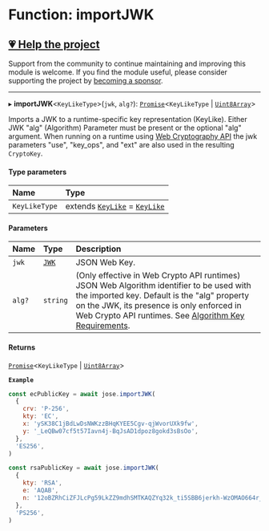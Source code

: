 # Function: importJWK

## [💗 Help the project](https://github.com/sponsors/panva)

Support from the community to continue maintaining and improving this module is welcome. If you find the module useful, please consider supporting the project by [becoming a sponsor](https://github.com/sponsors/panva).

---

▸ **importJWK**<`KeyLikeType`\>(`jwk`, `alg?`): [`Promise`]( https://developer.mozilla.org/en-US/docs/Web/JavaScript/Reference/Global_Objects/Promise )<`KeyLikeType` \| [`Uint8Array`]( https://developer.mozilla.org/en-US/docs/Web/JavaScript/Reference/Global_Objects/Uint8Array )\>

Imports a JWK to a runtime-specific key representation (KeyLike). Either JWK "alg" (Algorithm)
Parameter must be present or the optional "alg" argument. When running on a runtime using
[Web Cryptography API](https://www.w3.org/TR/WebCryptoAPI/) the jwk parameters "use",
"key_ops", and "ext" are also used in the resulting `CryptoKey`.

#### Type parameters

| Name | Type |
| :------ | :------ |
| `KeyLikeType` | extends [`KeyLike`](../types/types.KeyLike.md) = [`KeyLike`](../types/types.KeyLike.md) |

#### Parameters

| Name | Type | Description |
| :------ | :------ | :------ |
| `jwk` | [`JWK`](../interfaces/types.JWK.md) | JSON Web Key. |
| `alg?` | `string` | (Only effective in Web Crypto API runtimes) JSON Web Algorithm identifier to be used with the imported key. Default is the "alg" property on the JWK, its presence is only enforced in Web Crypto API runtimes. See [Algorithm Key Requirements](https://github.com/panva/jose/issues/210). |

#### Returns

[`Promise`]( https://developer.mozilla.org/en-US/docs/Web/JavaScript/Reference/Global_Objects/Promise )<`KeyLikeType` \| [`Uint8Array`]( https://developer.mozilla.org/en-US/docs/Web/JavaScript/Reference/Global_Objects/Uint8Array )\>

**`Example`**

```js
const ecPublicKey = await jose.importJWK(
  {
    crv: 'P-256',
    kty: 'EC',
    x: 'ySK38C1jBdLwDsNWKzzBHqKYEE5Cgv-qjWvorUXk9fw',
    y: '_LeQBw07cf5t57Iavn4j-BqJsAD1dpoz8gokd3sBsOo',
  },
  'ES256',
)

const rsaPublicKey = await jose.importJWK(
  {
    kty: 'RSA',
    e: 'AQAB',
    n: '12oBZRhCiZFJLcPg59LkZZ9mdhSMTKAQZYq32k_ti5SBB6jerkh-WzOMAO664r_qyLkqHUSp3u5SbXtseZEpN3XPWGKSxjsy-1JyEFTdLSYe6f9gfrmxkUF_7DTpq0gn6rntP05g2-wFW50YO7mosfdslfrTJYWHFhJALabAeYirYD7-9kqq9ebfFMF4sRRELbv9oi36As6Q9B3Qb5_C1rAzqfao_PCsf9EPsTZsVVVkA5qoIAr47lo1ipfiBPxUCCNSdvkmDTYgvvRm6ZoMjFbvOtgyts55fXKdMWv7I9HMD5HwE9uW839PWA514qhbcIsXEYSFMPMV6fnlsiZvQQ',
  },
  'PS256',
)
```
